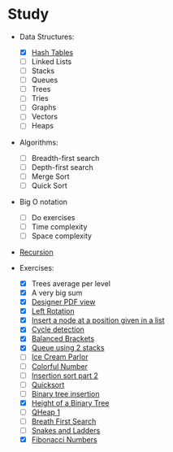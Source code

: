 # Study

- Data Structures:
  - [X] [Hash Tables](ransomNote.py)
  - [ ] Linked Lists
  - [ ] Stacks
  - [ ] Queues
  - [ ] Trees
  - [ ] Tries
  - [ ] Graphs
  - [ ] Vectors
  - [ ] Heaps

- Algorithms:
  - [ ] Breadth-first search
  - [ ] Depth-first search
  - [ ] Merge Sort
  - [ ] Quick Sort

- Big O notation
  - [ ] Do exercises
  - [ ] Time complexity
  - [ ] Space complexity

- [Recursion](docs/recursion.md)

- Exercises:
  - [X] Trees average per level
  - [X] A very big sum
  - [X] [Designer PDF view](https://www.hackerrank.com/challenges/designer-pdf-viewer/problem)
  - [X] [Left Rotation](https://www.hackerrank.com/challenges/ctci-array-left-rotation/problem)
  - [X] [Insert a node at a position given in a list](https://www.hackerrank.com/challenges/insert-a-node-at-a-specific-position-in-a-linked-list/problem)
  - [X] [Cycle detection](https://www.hackerrank.com/challenges/detect-whether-a-linked-list-contains-a-cycle/problem%20)
  - [X] [Balanced Brackets](https://www.hackerrank.com/challenges/balanced-brackets/problem)
  - [X] [Queue using 2 stacks](https://www.hackerrank.com/challenges/queue-using-two-stacks/problem)
  - [ ] [Ice Cream Parlor](https://www.hackerrank.com/challenges/icecream-parlor/problem)
  - [ ] [Colorful Number](https://algorithms.tutorialhorizon.com/colorful-numbers/)
  - [ ] [Insertion sort part 2](https://www.hackerrank.com/challenges/insertionsort2/problem)
  - [ ] [Quicksort](https://www.hackerrank.com/challenges/quicksort2/problem)
  - [ ] [Binary tree insertion](https://www.hackerrank.com/challenges/binary-search-tree-insertion/problem) 
  - [X] [Height of a Binary Tree](https://www.hackerrank.com/challenges/tree-height-of-a-binary-tree/problem)
  - [ ] [QHeap 1](https://www.hackerrank.com/challenges/qheap1/problem)
  - [ ] [Breath First Search](https://www.hackerrank.com/challenges/bfsshortreach/problem)
  - [ ] [Snakes and Ladders](https://www.hackerrank.com/challenges/the-quickest-way-up/problem)
  - [X] [Fibonacci Numbers](https://www.hackerrank.com/challenges/functional-programming-warmups-in-recursion---fibonacci-numbers/problem)
